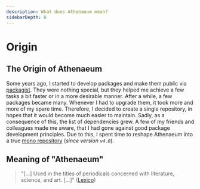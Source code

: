 ```yaml
---
description: What does Athenaeum mean?
sidebarDepth: 0
---
```


# Origin

## The Origin of Athenaeum

Some years ago, I started to develop packages and make them public via [packagist](https://packagist.org/).
They were nothing special, but they helped me achieve a few tasks a bit faster or in a more desirable manner.
After a while, a few packages became many.
Whenever I had to upgrade them, it took more and more of my spare time.
Therefore, I decided to create a single repository, in hopes that it would become much easier to maintain.
Sadly, as a consequence of this, the list of dependencies grew.
A few of my friends and colleagues made me aware, that I had gone against good package development principles.
Due to this, I spent time to reshape Athenaeum into a true [mono repository](https://en.wikipedia.org/wiki/Monorepo) (_since version `v4.0`_).

## Meaning of "Athenaeum"

> "[...] Used in the titles of periodicals concerned with literature, science, and art. [...]" ([Lexico](https://www.lexico.com/en/definition/athenaeum))
